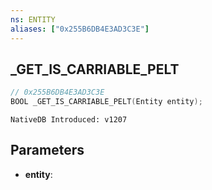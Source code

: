 ```yaml
---
ns: ENTITY
aliases: ["0x255B6DB4E3AD3C3E"]
---
```

## _GET_IS_CARRIABLE_PELT

```c
// 0x255B6DB4E3AD3C3E
BOOL _GET_IS_CARRIABLE_PELT(Entity entity);
```

```
NativeDB Introduced: v1207
```

## Parameters
* **entity**:
